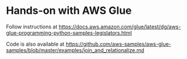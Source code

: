 # Hands-on with AWS Glue

Follow instructions at https://docs.aws.amazon.com/glue/latest/dg/aws-glue-programming-python-samples-legislators.html

Code is also available at https://github.com/aws-samples/aws-glue-samples/blob/master/examples/join_and_relationalize.md


